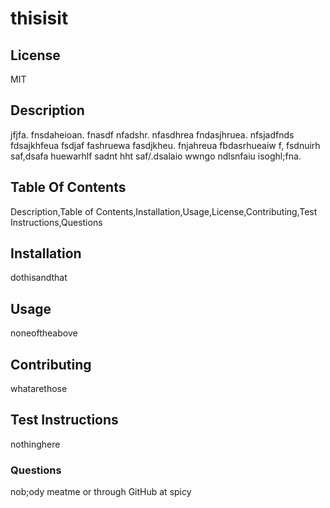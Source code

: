 
# thisisit

## License 
MIT 

## Description
jfjfa. fnsdaheioan. fnasdf nfadshr. nfasdhrea fndasjhruea. nfsjadfnds fdsajkhfeua fsdjaf fashruewa fasdjkheu. fnjahreua fbdasrhueaiw f, fsdnuirh saf,dsafa huewarhlf sadnt hht saf/.dsalaio wwngo ndlsnfaiu isoghl;fna.

## Table Of Contents
Description,Table of Contents,Installation,Usage,License,Contributing,Test Instructions,Questions

## Installation
dothisandthat

## Usage
noneoftheabove

## Contributing
whatarethose

## Test Instructions
nothinghere

### Questions
nob;ody meatme or through GitHub at spicy